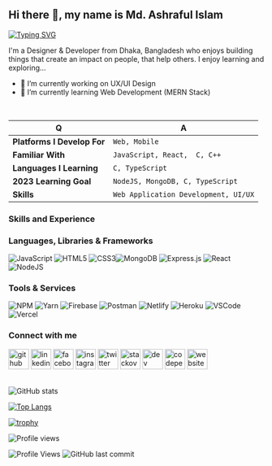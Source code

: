 ## Hi there 👋, my name is Md. Ashraful Islam

<div>

[![Typing SVG](https://readme-typing-svg.herokuapp.com?font=Fira+Code&size=25&pause=800&color=28F765&width=480&lines=Full+Stack+Developer;UI%2FUX+Designer)](https://git.io/typing-svg)

</div>

I'm a Designer & Developer from Dhaka, Bangladesh who enjoys building things that create an impact on people, that help others. I enjoy learning and exploring...

- 🔭 I’m currently working on UX/UI Design
- 🌱 I’m currently learning Web Development (MERN Stack)
<br />


<div ">

| Q                           | A                                        |
| --------------------------- | ---------------------------------------- |
| **Platforms I Develop For** | `Web, Mobile`                       |
| **Familiar With**           | `JavaScript, React,  C, C++` |
| **Languages I Learning**    | `C, TypeScript`                                |
| **2023 Learning Goal**      | `NodeJS, MongoDB, C, TypeScript`                                |
| **Skills**                  | `Web Application Development, UI/UX`     |

</div>

### Skills and Experience

### Languages, Libraries & Frameworks

![JavaScript](https://img.shields.io/badge/javascript-%23323330.svg?style=for-the-badge&logo=javascript&logoColor=%23F7DF1E)   ![HTML5](https://img.shields.io/badge/html5-%23E34F26.svg?style=for-the-badge&logo=html5&logoColor=white) ![CSS3](https://img.shields.io/badge/css3-%231572B6.svg?style=for-the-badge&logo=css3&logoColor=white)![MongoDB](https://img.shields.io/badge/MongoDB-%234ea94b.svg?style=for-the-badge&logo=mongodb&logoColor=white) ![Express.js](https://img.shields.io/badge/express.js-%23404d59.svg?style=for-the-badge&logo=express&logoColor=%2361DAFB) ![React](https://img.shields.io/badge/react-%2320232a.svg?style=for-the-badge&logo=react&logoColor=%2361DAFB) ![NodeJS](https://img.shields.io/badge/node.js-6DA55F?style=for-the-badge&logo=node.js&logoColor=white) 
<br />

### Tools & Services

![NPM](https://img.shields.io/badge/NPM-%23000000.svg?style=for-the-badge&logo=npm&logoColor=white) ![Yarn](https://img.shields.io/badge/Yarn-2C8EBB?style=for-the-badge&logo=yarn&logoColor=white) ![Firebase](https://img.shields.io/badge/firebase-%23039BE5.svg?style=for-the-badge&logo=firebase) ![Postman](https://img.shields.io/badge/Postman-FF6C37?style=for-the-badge&logo=postman&logoColor=white) ![Netlify](https://img.shields.io/badge/netlify-%23000000.svg?style=for-the-badge&logo=netlify&logoColor=#00C7B7) ![Heroku](https://img.shields.io/badge/heroku-%23430098.svg?style=for-the-badge&logo=heroku&logoColor=white) ![VSCode](https://img.shields.io/badge/VSCode-0078D4?style=for-the-badge&logo=visual%20studio%20code&logoColor=white) ![Vercel](https://img.shields.io/badge/Vercel-000000?style=for-the-badge&logo=vercel&logoColor=white)


### Connect with me

  [<img src='https://cdn.jsdelivr.net/npm/simple-icons@3.0.1/icons/github.svg' alt='github' height='40'>](https://github.com/ashrafulislamakash)
  [<img src='https://cdn.jsdelivr.net/npm/simple-icons@3.0.1/icons/linkedin.svg' alt='linkedin' height='40'>](https://www.linkedin.com/in/ashraful-islam-akash/)
  [<img src='https://cdn.jsdelivr.net/npm/simple-icons@3.0.1/icons/facebook.svg' alt='facebook' height='40'>](https://www.facebook.com/ashrafulislamakash.1232)
  [<img src='https://cdn.jsdelivr.net/npm/simple-icons@3.0.1/icons/instagram.svg' alt='instagram' height='40'>](https://www.instagram.com/ashrafulislam1232/)
  [<img src='https://cdn.jsdelivr.net/npm/simple-icons@3.0.1/icons/twitter.svg' alt='twitter' height='40'>](https://twitter.com/ashrafulislamakash)
  [<img src='https://cdn.jsdelivr.net/npm/simple-icons@3.0.1/icons/stackoverflow.svg' alt='stackoverflow' height='40'>](https://stackoverflow.com/users/14891689/md-ashraful-islam)
  [<img src='https://cdn.jsdelivr.net/npm/simple-icons@3.0.1/icons/dev-dot-to.svg' alt='dev' height='40'>](https://dev.to/ashrafulislamakash)
  [<img src='https://cdn.jsdelivr.net/npm/simple-icons@3.0.1/icons/codepen.svg' alt='codepen' height='40'>](https://codepen.io/ashrafulislamakash)
  [<img src='https://cdn.jsdelivr.net/npm/simple-icons@3.0.1/icons/icloud.svg' alt='website' height='40'>](https://app.netlify.com/teams/ashrafulislamakash/overview)  
<br />

![GitHub stats](https://github-readme-stats.vercel.app/api?username=ashrafulislamakash&show_icons=true)  

[![Top Langs](https://github-readme-stats.vercel.app/api/top-langs/?username=ashrafulislamakash)](https://github.com/anuraghazra/github-readme-stats)

[![trophy](https://github-profile-trophy.vercel.app/?username=ashrafulislamakash)](https://github.com/ryo-ma/github-profile-trophy)

![Profile views](https://gpvc.arturio.dev/ashrafulislamakash)  

<!-- Status -->
![Profile Views](https://komarev.com/ghpvc/?username=ashrafulislamakash)
![GitHub last commit](https://img.shields.io/github/last-commit/ashrafulislamakash/ashrafulislamakash)
